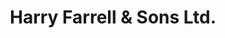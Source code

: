---
title: "Harry Farrell & Sons Ltd."
url: /rathcoole/harry-farrell-und-sons-ltd/
shop: Wohnwagen
---